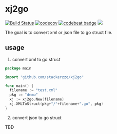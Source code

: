 # xj2go

[![Build Status](https://www.travis-ci.org/stackerzzq/xj2go.svg?branch=master)](https://www.travis-ci.org/stackerzzq/xj2go)
[![codecov](https://codecov.io/gh/stackerzzq/xj2go/branch/master/graph/badge.svg)](https://codecov.io/gh/stackerzzq/xj2go)
[![codebeat badge](https://codebeat.co/badges/39396cd9-aa4d-4801-a732-d3ef7dda7580)](https://codebeat.co/projects/github-com-stackerzzq-xj2go-master)
[![](https://img.shields.io/badge/license-apache-2.0.svg)]()

The goal is to convert xml or json file to go struct file.

## usage

1. convert xml to go struct

```go
package main

import "github.com/stackerzzq/xj2go"

func main() {
  filename := "test.xml"
  pkg := "demo"
  xj := xj2go.New(filename)
  xj.XMLToStruct(pkg+"/"+filename+".go", pkg)
}
```

2. convert json to go struct

TBD